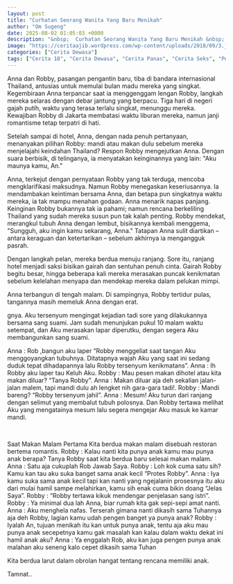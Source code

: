 ```yaml
---
layout: post
title: "Curhatan Seorang Wanita Yang Baru Menikah"
author: "Om Sugeng"
date: 2025-08-02 01:05:03 +0000
description: "&nbsp;  Curhatan Seorang Wanita Yang Baru Menikah &nbsp;  Cerita Dewasa &#8211;\u00a0\u00a0Setelah melangsungkan pernikahan kemarin, hari ini aku dan suamiku akan pergi ke Thailand untuk bulan madu.Kami berdua..."
image: "https://ceritaajib.wordpress.com/wp-content/uploads/2018/09/3.jpg"
categories: ["Cerita Dewasa"]
tags: ["Cerita 18", "Cerita Dewasa", "Cerita Panas", "Cerita Seks", "Pengalaman Seks"]
---
```


Anna dan Robby, pasangan pengantin baru, tiba di bandara internasional Thailand, antusias untuk memulai bulan madu mereka yang singkat.  Kegembiraan Anna terpancar saat ia menggenggam lengan Robby, langkah mereka selaras dengan debar jantung yang berpacu. Tiga hari di negeri gajah putih, waktu yang terasa terlalu singkat, menunggu mereka.  Kewajiban Robby di Jakarta membatasi waktu liburan mereka, namun janji romantisme tetap terpatri di hati.

Setelah sampai di hotel, Anna, dengan nada penuh pertanyaan, menanyakan pilihan Robby: mandi atau makan dulu sebelum mereka menjelajahi keindahan Thailand?  Respon Robby mengejutkan Anna.  Dengan suara berbisik, di telinganya, ia menyatakan keinginannya yang lain:  "Aku maunya kamu, An."

Anna, terkejut dengan pernyataan Robby yang tak terduga,  mencoba mengklarifikasi maksudnya.  Namun Robby menegaskan keseriusannya.  Ia mendambakan keintiman bersama Anna, dan betapa pun singkatnya waktu mereka, ia tak mampu menahan godaan.  Anna menarik napas panjang. Keinginan Robby bukannya tak ia pahami; namun rencana berkeliling Thailand yang sudah mereka susun pun tak kalah penting.  Robby mendekat, merangkul tubuh Anna dengan lembut, bisikannya kembali menggema, "Sungguh, aku ingin kamu sekarang, Anna."  Tatapan Anna sulit diartikan – antara keraguan dan ketertarikan – sebelum akhirnya ia mengangguk pasrah.

Dengan langkah pelan, mereka berdua menuju ranjang.  Sore itu, ranjang hotel menjadi saksi bisikan gairah dan sentuhan penuh cinta.  Gairah Robby begitu besar, hingga beberapa kali mereka merasakan puncak kenikmatan sebelum kelelahan menyapa dan mendekap mereka dalam pelukan mimpi.

Anna terbangun di tengah malam. Di sampingnya, Robby tertidur pulas, tangannya masih memeluk Anna dengan erat.

gnya. Aku tersenyum mengingat kejadian tadi sore yang dilakukannya bersama sang suami. Jam sudah menunjukan pukul 10 malam waktu setempat, dan Aku merasakan lapar diperutku, dengan segera Aku membangunkan sang suami.

Anna : Rob ,bangun aku laper “Robby menggeliat saat tangan Aku menggoyangkan tubuhnya. Ditatapnya wajah Aku yang saat ini sedang duduk tepat dihadapannya lalu Robby tersenyum kenikmatans”.
Anna : Ih Robby aku laper tau Keluh Aku.
Robby : Mau pesen makan dihotel atau kita makan diluar? “Tanya Robby”.
Anna : Makan diluar aja deh sekalian jalan-jalan malem, tapi mandi dulu ah lengket nih gara-gara tadi!.
Robby : Mandi bareng? “Robby tersenyum jahil”.
Anna : Mesum! Aku turun dari ranjang dengan selimut yang membalut tubuh polosnya. Dan Robby tertawa melihat Aku yang mengatainya mesum lalu segera mengejar Aku masuk ke kamar mandi.

&nbsp;

Saat Makan Malam Pertama
Kita berdua makan malam disebuah restoran bertema romantis.
Robby : Kalau nanti kita punya anak kamu mau punya anak berapa? Tanya Robby saat kita berdua baru selesai makan malam.
Anna : Satu aja cukuplah Rob Jawab Saya.
Robby : Loh kok cuma satu sih? Kamu kan tau aku suka banget sama anak kecil “Protes Robby”.
Anna : Iya kamu suka sama anak kecil tapi kan nanti yang ngejalanin prosesnya itu aku dari mulai hamil sampe melahirkan, kamu sih enak cuma bikin doang “Jelas Saya”.
Robby : “Robby tertawa kikuk mendengar penjelasan sang istri”.
Robby : Ya minimal dua lah Anna, biar rumah kita gak sepi-sepi amat nanti.
Anna : Aku menghela nafas. Terserah gimana nanti dikasih sama Tuhannya aja deh Robby, lagian kamu udah pengen banget ya punya anak?
Robby : Iyalah An, tujuan menikah itu kan untuk punya anak, tentu aja aku mau punya anak secepetnya kamu gak masalah kan kalau dalam waktu dekat ini hamil anak aku?
Anna : Ya enggalah Rob, aku kan juga pengen punya anak malahan aku seneng kalo cepet dikasih sama Tuhan

Kita berdua larut dalam obrolan hangat tentang rencana memiliki anak.

Tamnat..